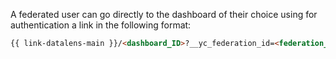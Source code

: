 A federated user can go directly to the dashboard of their choice using for authentication a link in the following format:

```html
{{ link-datalens-main }}/<dashboard_ID>?__yc_federation_id=<federation_ID>
```
